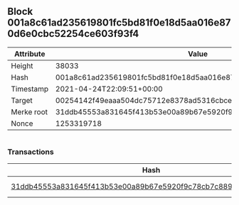 ## Block 001a8c61ad235619801fc5bd81f0e18d5aa016e870d6e0cbc52254ce603f93f4

Attribute | Value
--- | ---
Height | 38033
Hash | 001a8c61ad235619801fc5bd81f0e18d5aa016e870d6e0cbc52254ce603f93f4
Timestamp | 2021-04-24T22:09:51+00:00
Target | 00254142f49eaaa504dc75712e8378ad5316cbcead634704b3734b6271167cc4
Merke root | 31ddb45553a831645f413b53e00a89b67e5920f9c78cb7c889d938d0b3900cff
Nonce | 1253319718

```

```

### Transactions

Hash | Amount
--- | ---
[31ddb45553a831645f413b53e00a89b67e5920f9c78cb7c889d938d0b3900cff](31ddb45553a831645f413b53e00a89b67e5920f9c78cb7c889d938d0b3900cff.md) | 10.00000000 SKEPTI 
